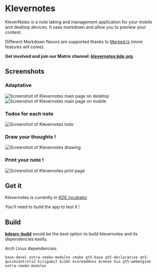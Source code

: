 <!--
    SPDX-License-Identifier: GPL-2.0-or-later
    SPDX-FileCopyrightText: 2022 Louis Schul <schul9louis@gmail.com>
-->

# Klevernotes 

KleverNotes is a note taking and management application for your mobile and desktop devices. It uses markdown and allow you to preview your content. 

Different Markdown flavors are supported thanks to [Marked.js](https://marked.js.org/#specifications) (more features will come). 

**Get involved and join our Matrix channel: [klevernotes:kde.org](https://matrix.to/#/#klevernotes:kde.org)**

## Screenshots

### Adaptative
![Screenshot of Klevernotes main page on desktop](https://cdn.kde.org/screenshots/klevernotes/main_note_desktop.png)
![Screenshot of Klevernotes main page on mobile](https://cdn.kde.org/screenshots/klevernotes/main_note_mobile.png)
### Todos for each note
![Screenshot of Klevernotes todo](https://cdn.kde.org/screenshots/klevernotes/todo_mobile.png)
### Draw your thoughts ! 
![Screenshot of  Klevernotes drawing](https://cdn.kde.org/screenshots/klevernotes/painting.png)
### Print your note ! 
![Screenshot of  Klevernotes print page](https://cdn.kde.org/screenshots/klevernotes/printing.png)

## Get it

Klevernotes is currently in [KDE incubator](https://community.kde.org/Incubator) 

You'll need to build the app to test it ! 

## Build

**[kdesrc-build](https://invent.kde.org/sdk/kdesrc-build)** would be the best option to build klevernotes and its dependencies easily.

Arch Linux dependencies:
```
base-devel extra-cmake-modules cmake qt5-base qt5-declarative qt5-quickcontrols2 kirigami2 ki18n kcoreaddons breeze kio qt5-webengine extra-cmake-modules
```
